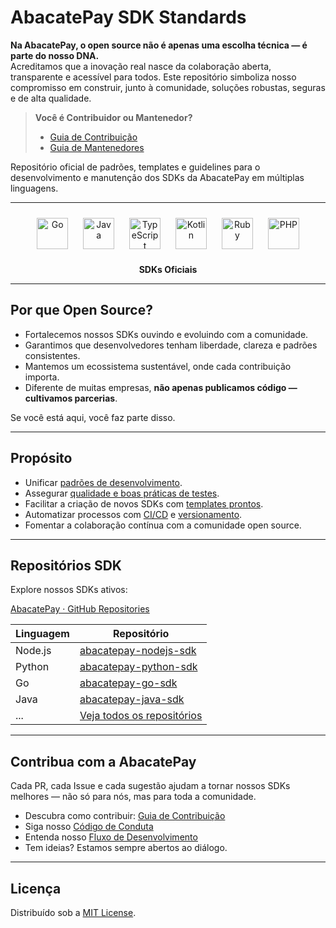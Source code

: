 
# AbacatePay SDK Standards


**Na AbacatePay, o open source não é apenas uma escolha técnica — é parte do nosso DNA.**  
Acreditamos que a inovação real nasce da colaboração aberta, transparente e acessível para todos. Este repositório simboliza nosso compromisso em construir, junto à comunidade, soluções robustas, seguras e de alta qualidade.

> **Você é Contribuidor ou Mantenedor?**
>
> - [Guia de Contribuição](./contributors/CONTRIBUTING.md)
> - [Guia de Mantenedores](./maintainers/MAINTENANCE.md)

Repositório oficial de padrões, templates e guidelines para o desenvolvimento e manutenção dos SDKs da AbacatePay em múltiplas linguagens.

---

<p align="center">
  <img src="https://cdn.jsdelivr.net/gh/devicons/devicon/icons/go/go-original.svg" alt="Go" width="50" style="margin: 10px;">
  <img src="https://cdn.jsdelivr.net/gh/devicons/devicon/icons/java/java-original.svg" alt="Java" width="50" style="margin: 10px;">
  <img src="https://cdn.jsdelivr.net/gh/devicons/devicon/icons/typescript/typescript-original.svg" alt="TypeScript" width="50" style="margin: 10px;">
  <img src="https://cdn.jsdelivr.net/gh/devicons/devicon/icons/kotlin/kotlin-original.svg" alt="Kotlin" width="50" style="margin: 10px;">
  <img src="https://cdn.jsdelivr.net/gh/devicons/devicon/icons/ruby/ruby-original.svg" alt="Ruby" width="50" style="margin: 10px;">
  <img src="https://cdn.jsdelivr.net/gh/devicons/devicon/icons/php/php-original.svg" alt="PHP" width="50" style="margin: 10px;">
</p>

<p align="center">
  <b>SDKs Oficiais</b>
</p>


---

## Por que Open Source?

- Fortalecemos nossos SDKs ouvindo e evoluindo com a comunidade.
- Garantimos que desenvolvedores tenham liberdade, clareza e padrões consistentes.
- Mantemos um ecossistema sustentável, onde cada contribuição importa.
- Diferente de muitas empresas, **não apenas publicamos código — cultivamos parcerias**.

Se você está aqui, você faz parte disso.

---


## Propósito

- Unificar [padrões de desenvolvimento](./contributors/CODING_STANDARDS.md).
- Assegurar [qualidade e boas práticas de testes](./contributors/TESTING_GUIDELINES.md).
- Facilitar a criação de novos SDKs com [templates prontos](./templates/SDK_README_TEMPLATE.md).
- Automatizar processos com [CI/CD](./ci/CI_OVERVIEW.md) e [versionamento](./maintainers/VERSIONING.md).
- Fomentar a colaboração contínua com a comunidade open source.

---

## Repositórios SDK

Explore nossos SDKs ativos:

[AbacatePay · GitHub Repositories](https://github.com/orgs/AbacatePay/repositories)

| Linguagem   | Repositório                                      |
|-------------|---------------------------------------------------|
| Node.js     | [abacatepay-nodejs-sdk](https://github.com/AbacatePay/abacatepay-nodejs-sdk) |
| Python      | [abacatepay-python-sdk](https://github.com/AbacatePay/abacatepay-python-sdk) |
| Go          | [abacatepay-go-sdk](https://github.com/AbacatePay/abacatepay-go-sdk) |
| Java        | [abacatepay-java-sdk](https://github.com/AbacatePay/abacatepay-java-sdk) |
| ...         | [Veja todos os repositórios](https://github.com/orgs/AbacatePay/repositories) |

---

## Contribua com a AbacatePay

Cada PR, cada Issue e cada sugestão ajudam a tornar nossos SDKs melhores — não só para nós, mas para toda a comunidade.

- Descubra como contribuir: [Guia de Contribuição](./contributors/CONTRIBUTING.md)
- Siga nosso [Código de Conduta](./contributors/CODE_OF_CONDUCT.md)
- Entenda nosso [Fluxo de Desenvolvimento](./contributors/DEVELOPMENT_WORKFLOW.md)
- Tem ideias? Estamos sempre abertos ao diálogo.

---

## Licença

Distribuído sob a [MIT License](./LICENSE.md).